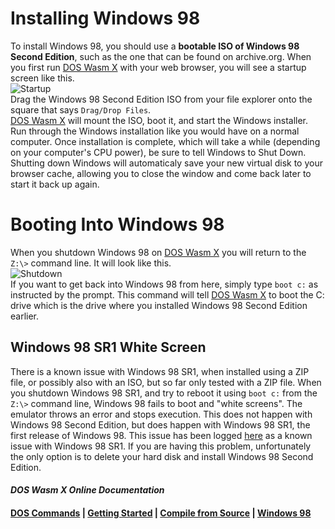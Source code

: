 # Installing Windows 98
To install Windows 98, you should use a __bootable ISO of Windows 98 Second Edition__, such as the one that can be found on archive.org.
When you first run [DOS Wasm X](https://github.com/nbarkhina/DosWasmX) with your web browser, you will see a startup screen like this.</br>
![Startup](https://nbarkhina.github.io/doswasmx/win98-01-start.png)</br>
Drag the Windows 98 Second Edition ISO from your file explorer onto the square that says `Drag/Drop Files`.</br>
[DOS Wasm X](https://github.com/nbarkhina/DosWasmX) will mount the ISO, boot it, and start the Windows installer.</br>
Run through the Windows installation like you would have on a normal computer.
Once installation is complete, which will take a while (depending on your computer's CPU power), be sure to tell Windows to Shut Down.
Shutting down Windows will automaticaly save your new virtual disk to your browser cache, allowing you to close the window and come back later to start it back up again.
# Booting Into Windows 98
When you shutdown Windows 98 on [DOS Wasm X](https://github.com/nbarkhina/DosWasmX) you will return to the `Z:\>` command line.
It will look like this.</br>
![Shutdown](https://nbarkhina.github.io/doswasmx/win98-02-shutdown.png)</br>
If you want to get back into Windows 98 from here, simply type `boot c:` as instructed by the prompt.
This command will tell [DOS Wasm X](https://github.com/nbarkhina/DosWasmX) to boot the C: drive which is the drive where you installed Windows 98 Second Edition earlier.
## Windows 98 SR1 White Screen
There is a known issue with Windows 98 SR1, when installed using a ZIP file, or possibly also with an ISO, but so far only tested with a ZIP file.
When you shutdown Windows 98 SR1, and try to reboot it using `boot c:` from the `Z:\>` command line, Windows 98 fails to boot and "white screens".
The emulator throws an error and stops execution.
This does not happen with Windows 98 Second Edition, but does happen with Windows 98 SR1, the first release of Windows 98.
This issue has been logged [here](https://github.com/nbarkhina/DosWasmX/issues/2) as a known issue with Windows 98 SR1.
If you are having this problem, unfortunately the only option is to delete your hard disk and install Windows 98 Second Edition.
#### _DOS Wasm X Online Documentation_
#### [DOS Commands](https://nbarkhina.github.io/doswasmx/dos-commands) | [Getting Started](https://nbarkhina.github.io/doswasmx) | [Compile from Source](https://nbarkhina.github.io/doswasmx/compile-from-source) | [Windows 98](https://nbarkhina.github.io/doswasmx/windows-98)